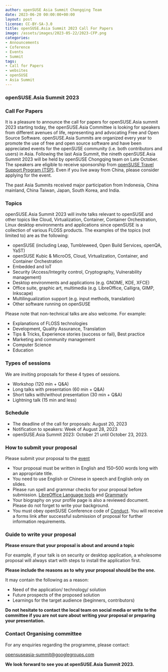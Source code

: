```yaml
---
author: openSUSE Asia Summit Chongqing Team
date: 2023-06-20 00:00:00+00:00
layout: post
license: CC-BY-SA-3.0
title: openSUSE.Asia Summit 2023 Call For Papers
image: /assets/images/2023-05-22/2023-CFP.png
categories:
- Announcements
- Coference
- Events
- Summit
tags:
- Call for Papers
- websites
- openSUSE
- Asia Summit
---
```


### **openSUSE.Asia Summit 2023**
### **Call For Papers**

It is a pleasure to announce the call for papers for openSUSE.Asia summit 2023  starting today, the openSUSE.Asia Committee is looking for speakers from different avenues of life, representing and advocating Free and Open Source Software. 
openSUSE.Asia Summits are organized every year to promote the use of free and open source software and have been appreciated events for the openSUSE community (i.e. both contributors and users) in Asia. 
Following the last Asia Summit, the nineth openSUSE.Asia Summit 2023 will be held by openSUSE Chongqing team on Late October. The speakers are eligible to receive sponsorship from [openSUSE Travel Support Program (TSP)](https://en.opensuse.org/openSUSE:Travel_Support_Program). Even if you live away from China, please consider applying for the event.

The past Asia Summits received major participation from Indonesia, China mainland, China Taiwan, Japan, South Korea, and India.

### Topics 
openSUSE.Asia Summit 2023 will invite talks relevant to openSUSE and other topics
like Cloud, Virtualization, Container, Container Orchestration, Linux desktop environments and 
applications since openSUSE is a collection of various FLOSS products.
The examples of the topics (not limited to) are as the following:

   * openSUSE (including Leap, Tumbleweed, Open Build Services, openQA, YaST)
   * openSUSE Kubic & MicroOS, Cloud, Virtualization, Container, and Container Orchestration
   * Embedded and IoT
   * Security (Access/Integrity control, Cryptography, Vulnerability management)
   * Desktop environments and applications (e.g. GNOME, KDE, XFCE)
   * Office suite, graphic art, multimedia (e.g. LibreOffice, Calligra, GIMP, Inkscape)
   * Multilingualization support (e.g. input methods, translation)
   * Other software running on openSUSE
 
Please note that non-technical talks are also welcome. For example:

   * Explanations of FLOSS technologies
   * Development, Quality Assurance, Translation
   * Tips & Tricks, Experience stories (success or fail), Best practice
   * Marketing and community management
   * Computer Science
   * Education


### Types of sessions

We are inviting proposals for these 4 types of sessions.
   * Workshop (120 min + Q&A)
   * Long talks with presentation (60 min + Q&A)
   * Short talks with/without presentation (30 min + Q&A)
   * Lightning talk (15 min and less)



### Schedule

   * The deadline of the call for proposals: August 20, 2023
   * Notification to speakers: Week of August 28, 2023
   * openSUSE.Asia Summit 2023: October 21 until October 23, 2023.



### How to submit your proposal
Please submit your proposal to the [event](https://events.opensuse.org/conferences/oSAS23/)


   * Your proposal must be written in English and 150–500 words long with an appropriate title.
   * You need to use English or Chinese in speech and English only on slides.
   * Please run spell and grammar checks for your proposal before submission. [LibreOffice Language tools](https://extensions.libreoffice.org/en/extensions/show/languagetool) and [Grammarly](https://www.grammarly.com/)
   * Your biography on your profile page is also a reviewed document. Please do not forget to write your background. 
   * You must obey openSUSE Conference code of [Conduct](https://en.opensuse.org/openSUSE:Conference_code_of_conduct).
   You will receive a forms link after successful submission of proposal for further information requirements.



### Guide to write your proposal
**Please ensure that your proposal is about and around a topic** 

   For example, if your talk is on security or desktop application, a wholesome
   proposal will always start with steps to install the application first.

**Please include the reasons as to why your proposal should be the one.**

It may contain the following as a reason:

   * Need of the application/ technology/ solution
   * Future prospects of the proposed solution
   * Learnings for the target audience (beginners, contributors)

**Do not hesitate to contact the local team on social media or write to the committee if you are not sure about writing your proposal or preparing your presentation.**



### Contact Organising committee
   For any enquiries regarding the programme, please contact:
   
   opensuseasia-summit@googlegroups.com

**We look forward to see you at openSUSE.Asia Summit 2023.**






